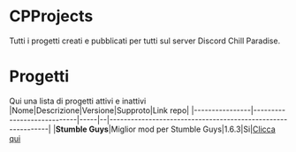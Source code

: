 # CPProjects
Tutti i progetti creati e pubblicati per tutti sul server Discord Chill Paradise.

# Progetti
Qui una lista di progetti attivi e inattivi
|Nome|Descrizione|Versione|Supproto|Link repo|
|----------------|----------------------------|-----|--|-------------------------------------------------------------|
|**Stumble Guys**|Miglior mod per Stumble Guys|1.6.3|Si|[Clicca qui](https://github.com/JustKleo/IStumbledTooHardGuys)
